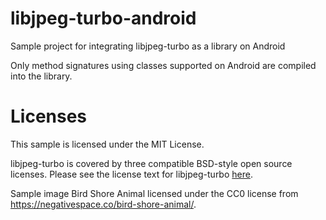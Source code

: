 # libjpeg-turbo-android
Sample project for integrating libjpeg-turbo as a library on Android

Only method signatures using classes supported on Android are compiled into the library.

# Licenses
This sample is licensed under the MIT License.

libjpeg-turbo is covered by three compatible BSD-style open source licenses.  Please see the license text for libjpeg-turbo [here](libjpeg-turbo/src/main/cpp/libjpeg-turbo-2.1.0/LICENSE.md).

Sample image Bird Shore Animal licensed under the CC0 license from https://negativespace.co/bird-shore-animal/.
